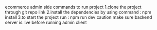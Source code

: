 ecommerce admin side
commands to run project 
1.clone the project through git repo link
2.install the dependencies by using command : npm install
3.to start the project run : npm run dev
           caution make sure backend server is live before running admin client